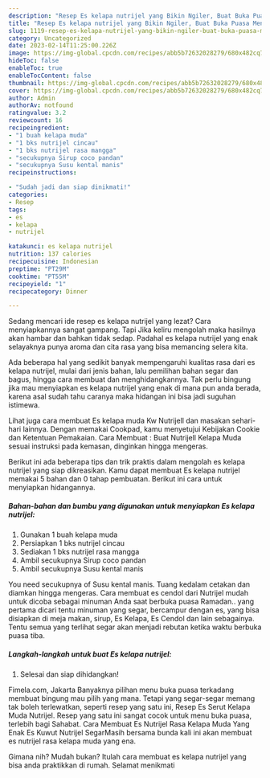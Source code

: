```yaml
---
description: "Resep Es kelapa nutrijel yang Bikin Ngiler, Buat Buka Puasa Menggugah Selera"
title: "Resep Es kelapa nutrijel yang Bikin Ngiler, Buat Buka Puasa Menggugah Selera"
slug: 1119-resep-es-kelapa-nutrijel-yang-bikin-ngiler-buat-buka-puasa-menggugah-selera
category: Uncategorized
date: 2023-02-14T11:25:00.226Z
image: https://img-global.cpcdn.com/recipes/abb5b72632028279/680x482cq70/es-kelapa-nutrijel-foto-resep-utama.jpg
hideToc: false
enableToc: true
enableTocContent: false
thumbnail: https://img-global.cpcdn.com/recipes/abb5b72632028279/680x482cq70/es-kelapa-nutrijel-foto-resep-utama.jpg
cover: https://img-global.cpcdn.com/recipes/abb5b72632028279/680x482cq70/es-kelapa-nutrijel-foto-resep-utama.jpg
author: Admin
authorAv: notfound
ratingvalue: 3.2
reviewcount: 16
recipeingredient:
- "1 buah kelapa muda"
- "1 bks nutrijel cincau"
- "1 bks nutrijel rasa mangga"
- "secukupnya Sirup coco pandan"
- "secukupnya Susu kental manis"
recipeinstructions:

- "Sudah jadi dan siap dinikmati!"
categories:
- Resep
tags:
- es
- kelapa
- nutrijel

katakunci: es kelapa nutrijel 
nutrition: 137 calories
recipecuisine: Indonesian
preptime: "PT29M"
cooktime: "PT55M"
recipeyield: "1"
recipecategory: Dinner

---
```



Sedang mencari ide resep es kelapa nutrijel yang lezat? Cara menyiapkannya sangat gampang. Tapi Jika keliru mengolah maka hasilnya akan hambar dan bahkan tidak sedap. Padahal es kelapa nutrijel yang enak selayaknya punya aroma dan cita rasa yang bisa memancing selera kita.


Ada beberapa hal yang sedikit banyak mempengaruhi kualitas rasa dari es kelapa nutrijel, mulai dari jenis bahan, lalu pemilihan bahan segar dan bagus, hingga cara membuat dan menghidangkannya. Tak perlu bingung jika mau menyiapkan es kelapa nutrijel yang enak di mana pun anda berada, karena asal sudah tahu caranya maka hidangan ini bisa jadi suguhan istimewa.

Lihat juga cara membuat Es kelapa muda Kw Nutrijell dan masakan sehari-hari lainnya. Dengan memakai Cookpad, kamu menyetujui Kebijakan Cookie dan Ketentuan Pemakaian. Cara Membuat : Buat Nutrijell Kelapa Muda sesuai instruksi pada kemasan, dinginkan hingga mengeras.


Berikut ini ada beberapa tips dan trik praktis dalam mengolah es kelapa nutrijel yang siap dikreasikan. Kamu dapat membuat Es kelapa nutrijel memakai 5 bahan dan 0 tahap pembuatan. Berikut ini cara untuk menyiapkan hidangannya.

<!--inarticleads1-->

##### Bahan-bahan dan bumbu yang digunakan untuk menyiapkan Es kelapa nutrijel:

1. Gunakan 1 buah kelapa muda
1. Persiapkan 1 bks nutrijel cincau
1. Sediakan 1 bks nutrijel rasa mangga
1. Ambil secukupnya Sirup coco pandan
1. Ambil secukupnya Susu kental manis


You need secukupnya of Susu kental manis. Tuang kedalam cetakan dan diamkan hingga mengeras. Cara membuat es cendol dari Nutrijel mudah untuk dicoba sebagai minuman Anda saat berbuka puasa Ramadan.. yang pertama dicari tentu minuman yang segar, bercampur dengan es, yang bisa disiapkan di meja makan, sirup, Es Kelapa, Es Cendol dan lain sebagainya. Tentu semua yang terlihat segar akan menjadi rebutan ketika waktu berbuka puasa tiba. 

<!--inarticleads2-->

##### Langkah-langkah untuk buat Es kelapa nutrijel:


1. Selesai dan siap dihidangkan!

Fimela.com, Jakarta Banyaknya pilihan menu buka puasa terkadang membuat bingung mau pilih yang mana. Tetapi yang segar-segar memang tak boleh terlewatkan, seperti resep yang satu ini, Resep Es Serut Kelapa Muda Nutrijel. Resep yang satu ini sangat cocok untuk menu buka puasa, terlebih bagi Sahabat. Cara Membuat Es Nutrijel Rasa Kelapa Muda Yang Enak Es Kuwut Nutrijel SegarMasih bersama bunda kali ini akan membuat es nutrijel rasa kelapa muda yang ena. 

Gimana nih? Mudah bukan? Itulah cara membuat es kelapa nutrijel yang bisa anda praktikkan di rumah. Selamat menikmati
